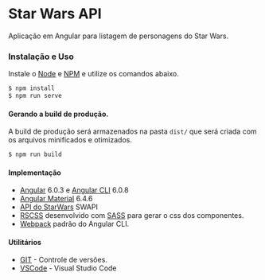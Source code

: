 # Star Wars API

Aplicação em Angular para listagem de personagens do Star Wars.

### Instalação e Uso
Instale o [Node](https://nodejs.org/) e [NPM](https://www.npmjs.com/) e utilize os comandos abaixo.

```sh
$ npm install
$ npm run serve
```

#### Gerando a build de produção.

A build de produção será armazenados na pasta `dist/` que será criada com os arquivos minificados e otimizados.
```sh
$ npm run build
```

#### Implementação
- [Angular](https://angular.io/) 6.0.3 e [Angular CLI](https://cli.angular.io/) 6.0.8
- [Angular Material](https://material.angular.io/) 6.4.6
- [API do StarWars](https://swapi.co/) SWAPI
- [RSCSS](http://rscss.io/) desenvolvido com [SASS](http://sass-lang.com/) para gerar o css dos componentes.
- [Webpack](https://webpack.js.org/) padrão do Angular CLI.

#### Utilitários
* [GIT](https://git-scm.com/) - Controle de versões.
* [VSCode](https://code.visualstudio.com/) - Visual Studio Code
